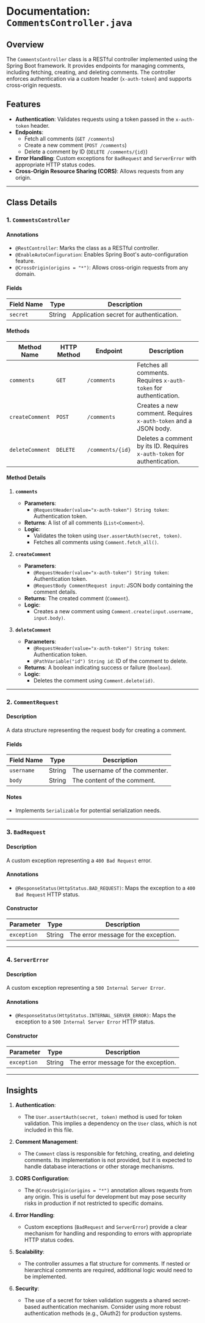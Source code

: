 # Documentation: `CommentsController.java`

## Overview

The `CommentsController` class is a RESTful controller implemented using the Spring Boot framework. It provides endpoints for managing comments, including fetching, creating, and deleting comments. The controller enforces authentication via a custom header (`x-auth-token`) and supports cross-origin requests.

## Features

- **Authentication**: Validates requests using a token passed in the `x-auth-token` header.
- **Endpoints**:
  - Fetch all comments (`GET /comments`)
  - Create a new comment (`POST /comments`)
  - Delete a comment by ID (`DELETE /comments/{id}`)
- **Error Handling**: Custom exceptions for `BadRequest` and `ServerError` with appropriate HTTP status codes.
- **Cross-Origin Resource Sharing (CORS)**: Allows requests from any origin.

---

## Class Details

### 1. `CommentsController`

#### Annotations
- `@RestController`: Marks the class as a RESTful controller.
- `@EnableAutoConfiguration`: Enables Spring Boot's auto-configuration feature.
- `@CrossOrigin(origins = "*")`: Allows cross-origin requests from any domain.

#### Fields
| Field Name | Type   | Description                          |
|------------|--------|--------------------------------------|
| `secret`   | String | Application secret for authentication. |

#### Methods

| Method Name       | HTTP Method | Endpoint            | Description                                                                 |
|-------------------|-------------|---------------------|-----------------------------------------------------------------------------|
| `comments`        | `GET`       | `/comments`         | Fetches all comments. Requires `x-auth-token` for authentication.          |
| `createComment`   | `POST`      | `/comments`         | Creates a new comment. Requires `x-auth-token` and a JSON body.            |
| `deleteComment`   | `DELETE`    | `/comments/{id}`    | Deletes a comment by its ID. Requires `x-auth-token` for authentication.   |

#### Method Details

1. **`comments`**
   - **Parameters**:
     - `@RequestHeader(value="x-auth-token") String token`: Authentication token.
   - **Returns**: A list of all comments (`List<Comment>`).
   - **Logic**:
     - Validates the token using `User.assertAuth(secret, token)`.
     - Fetches all comments using `Comment.fetch_all()`.

2. **`createComment`**
   - **Parameters**:
     - `@RequestHeader(value="x-auth-token") String token`: Authentication token.
     - `@RequestBody CommentRequest input`: JSON body containing the comment details.
   - **Returns**: The created comment (`Comment`).
   - **Logic**:
     - Creates a new comment using `Comment.create(input.username, input.body)`.

3. **`deleteComment`**
   - **Parameters**:
     - `@RequestHeader(value="x-auth-token") String token`: Authentication token.
     - `@PathVariable("id") String id`: ID of the comment to delete.
   - **Returns**: A boolean indicating success or failure (`Boolean`).
   - **Logic**:
     - Deletes the comment using `Comment.delete(id)`.

---

### 2. `CommentRequest`

#### Description
A data structure representing the request body for creating a comment.

#### Fields
| Field Name | Type   | Description                  |
|------------|--------|------------------------------|
| `username` | String | The username of the commenter. |
| `body`     | String | The content of the comment.   |

#### Notes
- Implements `Serializable` for potential serialization needs.

---

### 3. `BadRequest`

#### Description
A custom exception representing a `400 Bad Request` error.

#### Annotations
- `@ResponseStatus(HttpStatus.BAD_REQUEST)`: Maps the exception to a `400 Bad Request` HTTP status.

#### Constructor
| Parameter   | Type   | Description                     |
|-------------|--------|---------------------------------|
| `exception` | String | The error message for the exception. |

---

### 4. `ServerError`

#### Description
A custom exception representing a `500 Internal Server Error`.

#### Annotations
- `@ResponseStatus(HttpStatus.INTERNAL_SERVER_ERROR)`: Maps the exception to a `500 Internal Server Error` HTTP status.

#### Constructor
| Parameter   | Type   | Description                     |
|-------------|--------|---------------------------------|
| `exception` | String | The error message for the exception. |

---

## Insights

1. **Authentication**:
   - The `User.assertAuth(secret, token)` method is used for token validation. This implies a dependency on the `User` class, which is not included in this file.

2. **Comment Management**:
   - The `Comment` class is responsible for fetching, creating, and deleting comments. Its implementation is not provided, but it is expected to handle database interactions or other storage mechanisms.

3. **CORS Configuration**:
   - The `@CrossOrigin(origins = "*")` annotation allows requests from any origin. This is useful for development but may pose security risks in production if not restricted to specific domains.

4. **Error Handling**:
   - Custom exceptions (`BadRequest` and `ServerError`) provide a clear mechanism for handling and responding to errors with appropriate HTTP status codes.

5. **Scalability**:
   - The controller assumes a flat structure for comments. If nested or hierarchical comments are required, additional logic would need to be implemented.

6. **Security**:
   - The use of a secret for token validation suggests a shared secret-based authentication mechanism. Consider using more robust authentication methods (e.g., OAuth2) for production systems.
